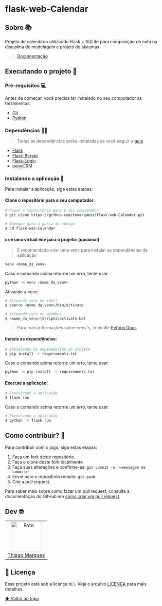 # flask-web-Calendar

## Sobre 📚

Projeto de calendário utilizando Flask + SQLite para composição de nota na disciplina de modelagem e projeto de sistemas

> [Documentação](https://tmmarquess.github.io/flask-web-calendar)

## Executando o projeto 🚀

### Pré-requisitos 💻

Antes de começar, você precisa ter instalado no seu computador as ferramentas:

* [Git](https://git-scm.com/)
* [Python](https://www.python.org/)

### Dependências 👨‍💻

> Todas as dependências serão instaladas se você seguir o [guia](#instalando-a-aplicação-)

* [Flask](https://flask.palletsprojects.com/en/2.2.x/)
* [Flask-Bcrypt](https://flask-bcrypt.readthedocs.io/en/1.0.1/)
* [Flask-Login](https://flask-login.readthedocs.io/en/latest/)
* [ponyORM](https://docs.ponyorm.org/firststeps.html)

### Instalando a aplicação 📲

Para instalar a aplicação, siga estas etapas:

#### **Clone o repositório para o seu computador:**

``` bash
# Clone o repositório para o seu computador
$ git clone https://github.com/tmmarquess/flask-web-Calendar.git

# Navegue para a pasta do código
$ cd flask-web-Calendar
```

#### **crie uma virtual env para o projeto: (opcional)**
>
> É recomendado criar uma venv para instalar as dependências da aplicação

``` bash
venv <nome_da_venv>
```

Caso o comando acima retorne um erro, tente usar:

``` bash
python -m venv <nome_da_venv>
```

Ativando a venv:

``` bash
# Ativando venv em shell
$ source <nome_da_venv>/bin/activate

# Ativando venv no windows
$ <nome_da_venv>\Scripts\activate.bat
```

> Para mais informações sobre venv's, consulte [Python Docs](https://docs.python.org/3/library/venv.html)
>
#### **Instale as dependências:**

``` bash
# Instalando as dependências do projeto
$ pip install -r requirements.txt
```

Caso o comando acima retorne um erro, tente usar:

``` bash
python -m pip install -r requirements.txt
```

#### **Execute a aplicação:**

``` bash
# Executando a aplicação
$ flask run
```

Caso o comando acima retorne um erro, tente usar:

``` bash
# Executando a aplicação
$ python -m flask run
```

## Como contribuir? 🤔

Para contribuir com o jogo, siga estas etapas:

1. Faça um fork deste repositório.
2. Faça o clone deste fork localmente
3. Faça suas alterações e confirme-as: `git commit -m '<mensagem de commit>'`
4. Envie para o repositório remoto: `git push`
5. Crie a pull request.

Para saber mais sobre como fazer um pull request, consulte a documentação do GitHub em [como criar um pull request](https://help.github.com/pt/github/collaborating-with-issues-and-pull-requests/creating-a-pull-request).

## Dev 🤓

<table>
  <tr>
    <td align="center">
      <a href="#">
        <img src="https://github.com/tmmarquess.png" width="100px;" alt="Foto"/><br>
        <sub>
          <a href="https://github.com/tmmarquess">Thiago Marques</a>
        </sub>
      </a>
    </td>
  </tr>
</table>

## 📝 Licença

Esse projeto está sob a licença `MIT`. Veja o arquivo [LICENÇA](LICENSE) para mais detalhes.

[⬆ Voltar ao topo](#flask-web-calendar)<br>
